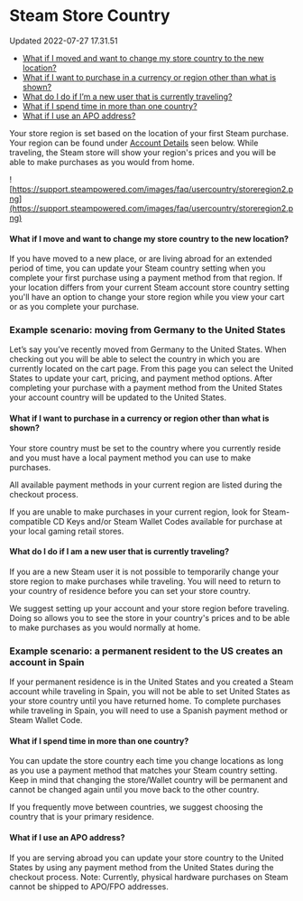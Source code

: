 # Steam Store Country
Updated 2022-07-27 17.31.51


* [What if I moved and want to change my store country to the new location?](#currency)
* [What if I want to purchase in a currency or region other than what is shown?](#othercountry)
* [What do I do if I’m a new user that is currently traveling?](#newuser)
* [What if I spend time in more than one country?](#multiple)
* [What if I use an APO address?](#apo)

  
  
Your store region is set based on the location of your first Steam purchase. Your region can be found under [Account Details](https://store.steampowered.com/account/) seen below. While traveling, the Steam store will show your region's prices and you will be able to make purchases as you would from home.  
  
![https://support.steampowered.com/images/faq/usercountry/storeregion2.png](https://support.steampowered.com/images/faq/usercountry/storeregion2.png)  
  
#### What if I move and want to change my store country to the new location?
If you have moved to a new place, or are living abroad for an extended period of time, you can update your Steam country setting when you complete your first purchase using a payment method from that region. If your location differs from your current Steam account store country setting you'll have an option to change your store region while you view your cart or as you complete your purchase.  
  
### **Example scenario: moving from Germany to the United States**
Let’s say you’ve recently moved from Germany to the United States. When checking out you will be able to select the country in which you are currently located on the cart page.  From this page you can select the United States to update your cart, pricing, and payment method options.  After completing your purchase with a payment method from the United States your account country will be updated to the United States.  
  
#### What if I want to purchase in a currency or region other than what is shown?
Your store country must be set to the country where you currently reside and you must have a local payment method you can use to make purchases.  
  
All available payment methods in your current region are listed during the checkout process.  
  
If you are unable to make purchases in your current region, look for Steam-compatible CD Keys and/or Steam Wallet Codes available for purchase at your local gaming retail stores.  
  
#### What do I do if I am a new user that is currently traveling?
If you are a new Steam user it is not possible to temporarily change your store region to make purchases while traveling. You will need to return to your country of residence before you can set your store country.  
  
We suggest setting up your account and your store region before traveling. Doing so allows you to see the store in your country's prices and to be able to make purchases as you would normally at home.  
  
### **Example scenario: a permanent resident to the US creates an account in Spain**
If your permanent residence is in the United States and you created a Steam account while traveling in Spain, you will not be able to set United States as your store country until you have returned home. To complete purchases while traveling in Spain, you will need to use a Spanish payment method or Steam Wallet Code.  
  
#### What if I spend time in more than one country?
You can update the store country each time you change locations as long as you use a payment method that matches your Steam country setting. Keep in mind that changing the store/Wallet country will be permanent and cannot be changed again until you move back to the other country.  
  
If you frequently move between countries, we suggest choosing the country that is your primary residence.  
  
#### What if I use an APO address?
If you are serving abroad you can update your store country to the United States by using any payment method from the United States during the checkout process. Note: Currently, physical hardware purchases on Steam cannot be shipped to APO/FPO addresses.  
  
